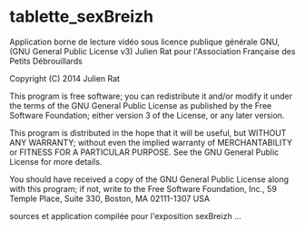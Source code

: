 tablette_sexBreizh
==================

Application borne de lecture vidéo 
sous licence publique générale GNU, (GNU General Public License v3)
Julien Rat pour l'Association Française des Petits Débrouillards 

Copyright (C) 2014	Julien Rat

This program is free software; you can redistribute it and/or modify
it under the terms of the GNU General Public License as published by
the Free Software Foundation; either version 3 of the License, or
any later version.

This program is distributed in the hope that it will be useful,
but WITHOUT ANY WARRANTY; without even the implied warranty of
MERCHANTABILITY or FITNESS FOR A PARTICULAR PURPOSE.  See the
GNU General Public License for more details.

You should have received a copy of the GNU General Public License
along with this program; if not, write to the Free Software
Foundation, Inc., 59 Temple Place, Suite 330, Boston, MA  02111-1307  USA

sources et application compilée pour l'exposition sexBreizh ... 

